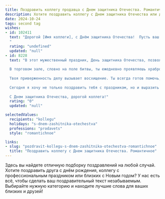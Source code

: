 ```yaml
---
title: Поздравить коллегу продавца с Днем защитника Отечества. Романтичное
description: Хотите поздравить коллегу с Днем защитника Отечества или другим праздником? Наш ИИ создаст незабываемое поздравление, а вы обязательно выделитесь среди других.  
date: 2024-10-24
tags: second tag
wishes:
- id: 102411
  text: "Дорогой [Имя коллеги], с Днём защитника Отечества!  Пусть ваш внутренний рыцарь, хранитель спокойствия и уюта в нашем коллективе, всегда будет сильным и непоколебимым.  Желаю вам океан любви, веры в себя и безграничного счастья. Пусть каждый ваш день будет полон солнечного света и приятных сюрпризов, как прекрасная картина, которую вы создаёте своими умелыми руками – продавая радость и счастье другим.
  "
  rating: "undefined"
  updated: "null"
- id: 8228
  text: "В этот мужественный праздник, День защитника Отечества, позволь выразить тебе, дорогой коллега-Продавец, глубокую признательность за твою неустанную работу.
  
  В торговом зале, словно на поле битвы, ты ежедневно проявляешь храбрость и стойкость, сражаясь с трудностями и невзгодами. Твой острый взгляд, как у орла, выхватывает потребности каждого покупателя. Твоя улыбка, подобно солнечному лучу, согревает сердца и создает уютную атмосферу.
  
  Твоя приверженность делу вызывает восхищение. Ты всегда готов помочь, прийти на помощь и сделать все возможное для удовлетворения требований клиентов. В тебе сочетаются качества храброго воина и чуткого дипломата.
  
  Сегодня я хочу не только поздравить тебя с праздником, но и выразить мою искреннюю благодарность за твою мужскую силу, которая вдохновляет всех нас. Пусть каждый день приносит тебе победы и яркие моменты.
  
  С Днем защитника Отечества, дорогой коллега!"
  rating: "0"
  updated: "null"

selectedValues:
  recipients: "kollegu"
  holidays: "s-dnem-zashitnika-otechestva"
  professions: "prodavets"
  style: "romantichnoe"

links:
- slug: "pozdravit-kollegu-s-dnem-zashitnika-otechestva-romantichnoe"
  title: "Поздравить коллегу с Днем защитника Отечества. Романтичное"
---
```


Здесь вы найдете отличную подборку поздравлений на любой случай. 
Хотите поздравить друга с днём рождения, коллегу с профессиональным праздником или близких с Новым годом? У нас есть всё, чтобы сделать ваш поздравительный текст незабываемым. Выбирайте нужную категорию и находите лучшие слова для ваших близких и друзей!
